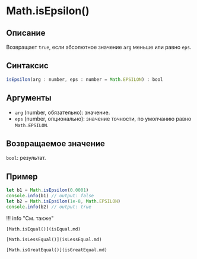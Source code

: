 # Math.isEpsilon()

## Описание
Возвращает `true`, если абсолютное значение `arg` меньше или равно `eps`.

## Синтаксис
```javascript
isEpsilon(arg : number, eps : number = Math.EPSILON) : bool
``` 

## Аргументы
- `arg` (number, обязательно): значение.
- `eps` (number, опционально): значение точности, по умолчанию равно `Math.EPSILON`.

## Возвращаемое значение
`bool`: результат.

## Пример
``` javascript linenums="1"
let b1 = Math.isEpsilon(0.0001)
console.info(b1) // output: false
let b2 = Math.isEpsilon(1e-8, Math.EPSILON)
console.info(b2) // output: true
``` 

!!! info "См. также"

    [Math.isEqual()](isEqual.md)

    [Math.isLessEqual()](isLessEqual.md)

    [Math.isGreatEqual()](isGreatEqual.md)
    